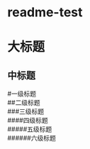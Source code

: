 # readme-test
大标题 
=====

中标题
-----

#一级标题  
##二级标题  
###三级标题  
####四级标题  
#####五级标题  
######六级标题  







